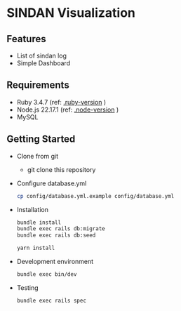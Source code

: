 # SINDAN Visualization

## Features
* List of sindan log
* Simple Dashboard

## Requirements
* Ruby 3.4.7 (ref: [.ruby-version](.ruby-version) )
* Node.js 22.17.1 (ref: [.node-version](.node-version) )
* MySQL

## Getting Started
* Clone from git
    * git clone this repository

* Configure database.yml

    ```sh
    cp config/database.yml.example config/database.yml
    ```

* Installation

    ```sh
    bundle install
    bundle exec rails db:migrate
    bundle exec rails db:seed
    ```

    ```sh
    yarn install
    ```

* Development environment

    ```sh
    bundle exec bin/dev
    ```

* Testing

    ```sh
    bundle exec rails spec
    ```
